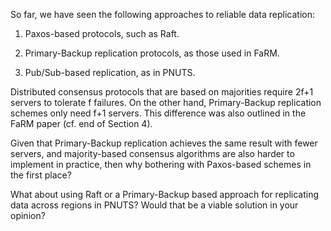 So far, we have seen the following approaches to reliable data replication:

 

1. Paxos-based protocols, such as Raft.


2. Primary-Backup replication protocols, as those used in FaRM.

 

3. Pub/Sub-based replication, as in PNUTS.

 

Distributed consensus protocols that are based on majorities require 2f+1 servers to tolerate f failures. On the other hand, Primary-Backup replication schemes only need f+1 servers. This difference was also outlined in the FaRM paper (cf. end of Section 4).

 

Given that Primary-Backup replication achieves the same result with fewer servers, and majority-based consensus algorithms are also harder to implement in practice, then why bothering with Paxos-based schemes in the first place?

 

What about using Raft or a Primary-Backup based approach for replicating data across regions in PNUTS? Would that be a viable solution in your opinion?